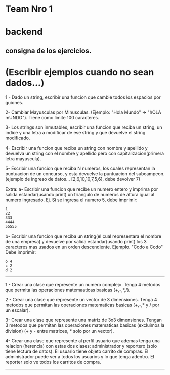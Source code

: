 # Team Nro 1

# backend

## consigna de los ejercicios.
# (Escribir ejemplos cuando no sean dados...)
1 - Dado un string, escribir una funcion que cambie todos los espacios por guiones.

2-  Cambiar Mayusculas por Minusculas. (Ejemplo: "Hola Mundo" -> "hOLA mUNDO"). Tiene como limite 100 caracteres.

3- Los strings son inmutables, escribir una funcion que reciba un string, un indice y una letra a modificar de ese string y que devuelve el string modificado.

4- Escribir una funcion que reciba un string con nombre y apellido y devuelva un string con el nombre y apellido pero con capitalizacion(primera letra mayuscula).

5- Escribir una funcion que reciba N numeros, los cuales representan la puntuacion de un concurso, y esta devuelve la puntuacion del subcampeon. (ejemplo de ingreso de datos... [2,6,10,10,7,5,6], debe devolver 7)

Extra:
a- Escribir una funcion que recibe un numero entero y imprima por salida estandar(usando print) un triangulo de numeros de altura igual al numero ingresado.
Ej. Si se ingresa el numero 5, debe imprimir:

```
1
22
333
4444
55555
```

b- Escribir una funcion que reciba un string(el cual representara el nombre de una empresa) y devuelve por salida estandar(usando print) los 3 caracteres mas usados en un orden descendiente. 
Ejemplo. "Codo a Codo"
Debe imprimir:
```
o 4
c 2
d 2
```

--------------------------------------------------------------------------------------------------------------------------------------------------------------------------

1 - Crear una clase que represente un numero complejo. Tenga 4 metodos que permita las operaciones matemaaticas basicas (+,-,*,/).

2 - Crear una clase que represente un vector de 3 dimensiones. Tenga 4 metodos que permitan las operaciones matematicas basicas (+,-,* y / por un escalar).

3- Crear una clase que represente una matriz de 3x3 dimensiones. Tengan 3 metodos que permitan las operaciones matematicas basicas (excluimos la division) (+ y - entre matrices, * solo por un vector).

4- Crear una clase que represente al perfil usuario que ademas tenga una relacion (herencia) con estas dos clases: administrador y reportero (solo tiene lectura de datos). El usuario tiene objeto carrito de compras. El administrador puede ver a todos los usuarios y lo que tenga adentro. El reporter solo ve todos los carritos de compra.

--------------------------------------------------------------------------------------------------------------------------------------------------------------------------